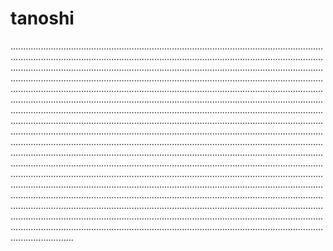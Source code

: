 # tanoshi

.................................................................................................................................................................................................................................................................................................................................................................................................................................................................................................................................................................................................................................................................................................................................................................................................................................................................................................................................................................................................................................................................................................................................................................................................................................................................................................................................................................................................................................................................................................................................................................................................................................................................................................................................................................................................................................................................................................................................................................................................................................................................................................................................................................................................................................................................................................................................................